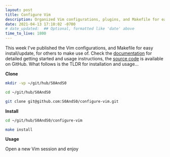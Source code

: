 ```yaml
---
layout: post
title: Configure Vim
description: Organized Vim configurations, plugins, and Makefile for easy replication
date: 2021-04-13 17:10:02 -0700
# date_updated:  ## Optional, formatted like 'date' above
time_to_live: 1800
---
```




This week I've published the Vim configurations, and Makefile for easy install/update, for others to make use of. Check the [documentation][link__documentation] for detailed getting started and usage instructions, the [source code][link__source] is available on GitHub. What follows is the TLDR for installation and usage...


**Clone**


```Bash
mkdir -vp ~/git/hub/S0AndS0

cd ~/git/hub/S0AndS0

git clone git@github.com:S0AndS0/configure-vim.git
```


**Install**


```Bash
cd ~/git/hub/S0AndS0/configure-vim

make install
```


**Usage**


Open a new Vim session and enjoy



[link__documentation]: https://github.com/S0AndS0/configure-vim/blob/main/.github/README.md "Repository documentation"

[link__source]: https://github.com/S0AndS0/configure-vim "Repository source code"


